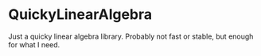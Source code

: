# QuickyLinearAlgebra
Just a quicky linear algebra library. Probably not fast or stable, but enough for what I need.
